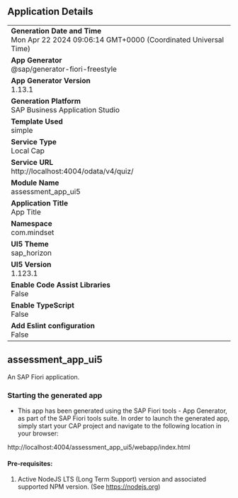 ## Application Details
|               |
| ------------- |
|**Generation Date and Time**<br>Mon Apr 22 2024 09:06:14 GMT+0000 (Coordinated Universal Time)|
|**App Generator**<br>@sap/generator-fiori-freestyle|
|**App Generator Version**<br>1.13.1|
|**Generation Platform**<br>SAP Business Application Studio|
|**Template Used**<br>simple|
|**Service Type**<br>Local Cap|
|**Service URL**<br>http://localhost:4004/odata/v4/quiz/
|**Module Name**<br>assessment_app_ui5|
|**Application Title**<br>App Title|
|**Namespace**<br>com.mindset|
|**UI5 Theme**<br>sap_horizon|
|**UI5 Version**<br>1.123.1|
|**Enable Code Assist Libraries**<br>False|
|**Enable TypeScript**<br>False|
|**Add Eslint configuration**<br>False|

## assessment_app_ui5

An SAP Fiori application.

### Starting the generated app

-   This app has been generated using the SAP Fiori tools - App Generator, as part of the SAP Fiori tools suite.  In order to launch the generated app, simply start your CAP project and navigate to the following location in your browser:

http://localhost:4004/assessment_app_ui5/webapp/index.html

#### Pre-requisites:

1. Active NodeJS LTS (Long Term Support) version and associated supported NPM version.  (See https://nodejs.org)



